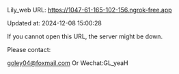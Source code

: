 Lily_web URL: https://1047-61-165-102-156.ngrok-free.app

Updated at: 2024-12-08 15:00:28

If you cannot open this URL, the server might be down.

Please contact: 

goley04@foxmail.com Or Wechat:GL_yeaH